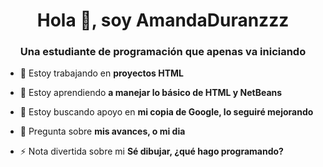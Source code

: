 <h1 align="center">Hola 👋, soy AmandaDuranzzz</h1>
<h3 align="center">Una estudiante de programación que apenas va iniciando</h3>

- 🔭 Estoy trabajando en **proyectos HTML**

- 🌱 Estoy aprendiendo **a manejar lo básico de HTML y NetBeans**

- 🤝 Estoy buscando apoyo en **mi copia de Google, lo seguiré mejorando**

- 💬 Pregunta sobre **mis avances, o mi dia**

- ⚡ Nota divertida sobre mi **Sé dibujar, ¿qué hago programando?**


